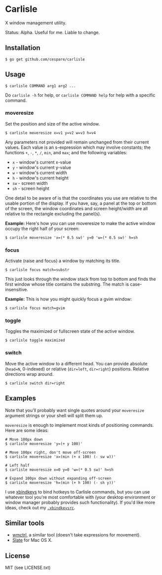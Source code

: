 # Carlisle

X window management utility.

Status: Alpha. Useful for me. Liable to change.

## Installation

    $ go get github.com/cespare/carlisle

## Usage

    $ carlisle COMMAND arg1 arg2 ...

Do `carlisle -h` for help, or `carlisle COMMAND help` for help with a specific
command.

### moveresize

Set the position and size of the active window.

    $ carlisle moveresize x=v1 y=v2 w=v3 h=v4

Any parameters not provided will remain unchanged from their current values.
Each value is an s-expression which may involve constants; the functions `+`,
`-`, `*`, `/`, `min`, and `max`; and the following variables:

* `x` - window's current x-value
* `y` - window's current y-value
* `w` - window's current width
* `h` - window's current height
* `sw` - screen width
* `sh` - screen height

One detail to be aware of is that the coordinates you use are relative to the
usable portion of the display. If you have, say, a panel at the top or bottom of
the screen, the window coordinates and screen height/width are all relative to
the rectangle excluding the panel(s).

**Example:** Here's how you can use moveresize to make the active window occupy
the right half of your screen:

    $ carlisle moveresize 'x=(* 0.5 sw)' y=0 'w=(* 0.5 sw)' h=sh

### focus

Activate (raise and focus) a window by matching its title.

    $ carlisle focus match=substr

This just looks through the window stack from top to bottom and finds the first
window whose title contains the substring. The match is case-insensitive.

**Example:** This is how you might quickly focus a gvim window:

    $ carlisle focus match=gvim

### toggle

Toggles the maximized or fullscreen state of the active window.

    $ carlisle toggle maximized

### switch

Move the active window to a different head. You can provide absolute (`head=N`,
0-indexed) or relative (`dir=left`, `dir=right`) positions. Relative directions
wrap around.

    $ carlisle switch dir=right

## Examples

Note that you'll probably want single quotes around your `moveresize` argument
strings or your shell will split them up.

`moveresize` is enough to implement most kinds of positioning commands. Here are
some ideas:

```
# Move 100px down
$ carlisle moveresize 'y=(+ y 100)'

# Move 100px right, don't move off-screen
$ carlisle moveresize 'x=(min (+ x 100) (- sw w))'

# Left half
$ carlisle moveresize x=0 y=0 'w=(* 0.5 sw)' h=sh

# Expand 100px down without expanding off-screen
$ carlisle moveresize 'h=(min (+ h 100) (- sh y))'
```

I use [xbindkeys](http://www.nongnu.org/xbindkeys) to bind hotkeys to Carlisle
commands, but you can use whatever tool you're most comfortable with (your
desktop environment or window manager probably provides such functionality). If
you'd like more ideas, check out my [`.xbindkeysrc`](https://github.com/cespare/dotfiles/blob/master/.xbindkeysrc).

## Similar tools

* [wmctrl](http://tomas.styblo.name/wmctrl/), a similar tool (doesn't take
  expressions for movement).
* [Slate](https://github.com/jigish/slate) for Mac OS X.

## License

MIT (see LICENSE.txt)
